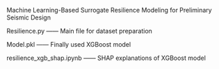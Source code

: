 Machine Learning-Based Surrogate Resilience Modeling for Preliminary Seismic Design

Resilience.py —— Main file for dataset preparation

Model.pkl —— Finally used XGBoost model

resilience_xgb_shap.ipynb —— SHAP explanations of XGBoost model

